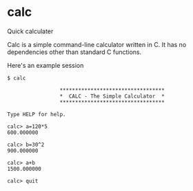 # calc
Quick calculater

Calc is a simple command-line calculator written in C.  It has no dependencies other than standard C functions.

Here's an example session
```
$ calc

                 **********************************
                 *  CALC - The Simple Calculator  *
                 **********************************

Type HELP for help.

calc> a=120*5
600.000000

calc> b=30^2
900.000000

calc> a+b
1500.000000

calc> quit
```
